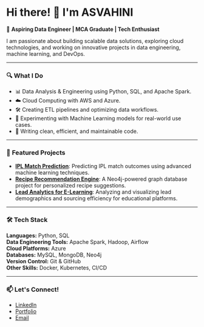 # Hi there! 👋 I'm ASVAHINI

🚀 **Aspiring Data Engineer | MCA Graduate | Tech Enthusiast**

I am passionate about building scalable data solutions, exploring cloud technologies, and working on innovative projects in data engineering, machine learning, and DevOps.

---

### 🔍 **What I Do**
- 📊 Data Analysis & Engineering using Python, SQL, and Apache Spark.
- ☁️ Cloud Computing with AWS and Azure.
- 🛠️ Creating ETL pipelines and optimizing data workflows.
- 🤖 Experimenting with Machine Learning models for real-world use cases.
- 📜 Writing clean, efficient, and maintainable code.

---

### 🌟 **Featured Projects**
- **[IPL Match Prediction](https://github.com/your-repo)**: Predicting IPL match outcomes using advanced machine learning techniques.
- **[Recipe Recommendation Engine](https://github.com/your-repo)**: A Neo4j-powered graph database project for personalized recipe suggestions.
- **[Lead Analytics for E-Learning](https://github.com/your-repo)**: Analyzing and visualizing lead demographics and sourcing efficiency for educational platforms.

---

### 🛠️ **Tech Stack**
**Languages:** Python, SQL  
**Data Engineering Tools:** Apache Spark, Hadoop, Airflow  
**Cloud Platforms:** Azure  
**Databases:** MySQL, MongoDB, Neo4j  
**Version Control:** Git & GitHub  
**Other Skills:** Docker, Kubernetes, CI/CD

---

### 📫 **Let's Connect!**
- [LinkedIn](https://www.linkedin.com/in/your-profile)
- [Portfolio](https://your-portfolio.com)
- [Email](mailto:your-email@example.com)
